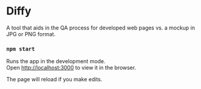 # Diffy
A tool that aids in the QA process for developed web pages vs. a mockup in JPG or PNG format.
### `npm start`

Runs the app in the development mode.<br>
Open [http://localhost:3000](http://localhost:3000) to view it in the browser.

The page will reload if you make edits.<br>
